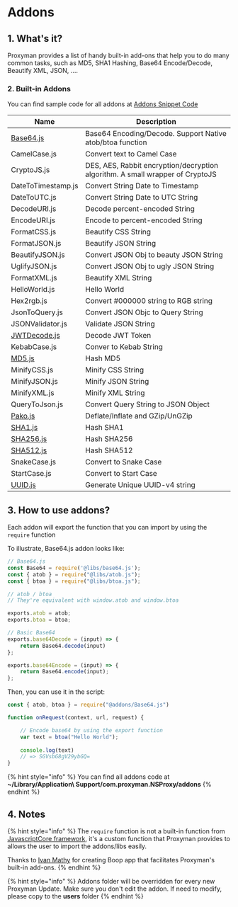 # Addons

## 1. What's it?

Proxyman provides a list of handy built-in add-ons that help you to do many common tasks, such as MD5, SHA1 Hashing, Base64 Encode/Decode, Beautify XML, JSON, ....&#x20;

### 2. Built-in Addons

You can find sample code for all addons at [Addons Snippet Code](snippet-code.md)

| Name                                                                      | Description                                                                    |
| ------------------------------------------------------------------------- | ------------------------------------------------------------------------------ |
| [Base64.js](snippet-code.md#use-base64-addon)                             | Base64 Encoding/Decode. Support Native atob/btoa function                      |
| CamelCase.js                                                              | Convert text to Camel Case                                                     |
| CryptoJS.js                                                               | DES, AES, Rabbit encryption/decryption algorithm. A small wrapper of CryptoJS  |
| DateToTimestamp.js                                                        | Convert String Date to Timestamp                                               |
| DateToUTC.js                                                              | Convert String Date to UTC String                                              |
| DecodeURI.js                                                              | Decode percent-encoded String                                                  |
| EncodeURI.js                                                              | Encode to percent-encoded String                                               |
| FormatCSS.js                                                              | Beautify CSS String                                                            |
| FormatJSON.js                                                             | Beautify JSON String                                                           |
| BeautifyJSON.js                                                           | Convert JSON Obj to beauty JSON String                                         |
| UglifyJSON.js                                                             | Convert JSON Obj to ugly JSON String                                           |
| FormatXML.js                                                              | Beautify XML String                                                            |
| HelloWorld.js                                                             | Hello World                                                                    |
| Hex2rgb.js                                                                | Convert #000000 string to RGB string                                           |
| JsonToQuery.js                                                            | Convert JSON Objc to Query String                                              |
| JSONValidator.js                                                          | Validate JSON String                                                           |
| [JWTDecode.js](snippet-code.md#jwt-decode)                                | Decode JWT Token                                                               |
| KebabCase.js                                                              | Conver to Kebab String                                                         |
| [MD5.js](snippet-code.md#use-hashing-addon-md-5-sha-1-sha-256-sha-512)    | Hash MD5                                                                       |
| MinifyCSS.js                                                              | Minify CSS String                                                              |
| MinifyJSON.js                                                             | Minify JSON String                                                             |
| MinifyXML.js                                                              | Minify XML String                                                              |
| QueryToJson.js                                                            | Convert Query String to JSON Object                                            |
| [Pako.js](snippet-code.md#deflate-inflate-and-gzip-ungzip)                | Deflate/Inflate and GZip/UnGZip                                                |
| [SHA1.js](snippet-code.md#use-hashing-addon-md-5-sha-1-sha-256-sha-512)   | Hash SHA1                                                                      |
| [SHA256.js](snippet-code.md#use-hashing-addon-md-5-sha-1-sha-256-sha-512) | Hash SHA256                                                                    |
| [SHA512.js](snippet-code.md#use-hashing-addon-md-5-sha-1-sha-256-sha-512) | Hash SHA512                                                                    |
| SnakeCase.js                                                              | Convert to Snake Case                                                          |
| StartCase.js                                                              | Convert to Start Case                                                          |
| [UUID.js](snippet-code.md#use-uuid-v4-addon)                              | Generate Unique UUID-v4 string                                                 |

## 3. How to use addons?

Each addon will export the function that you can import by using the `require` function

To illustrate, Base64.js addon looks like:

```javascript
// Base64.js
const Base64 = require('@libs/base64.js');
const { atob } = require("@libs/atob.js");
const { btoa } = require("@libs/btoa.js");

// atob / btoa
// They're equivalent with window.atob and window.btoa

exports.atob = atob;
exports.btoa = btoa;

// Basic Base64
exports.base64Decode = (input) => {
    return Base64.decode(input)
};

exports.base64Encode = (input) => {
    return Base64.encode(input);
};
```

Then, you can use it in the script:

```javascript
const { atob, btoa } = require("@addons/Base64.js")

function onRequest(context, url, request) {

    // Encode base64 by using the export function
    var text = btoa("Hello World");
    
    console.log(text)
    // => SGVsbG8gV29ybGQ=
}
```

{% hint style="info" %}
You can find all addons code at **\~/Library/Application\ Support/com.proxyman.NSProxy/addons**
{% endhint %}

## 4. Notes

{% hint style="info" %}
The `require` function is not a built-in function from [JavascriptCore framework](https://developer.apple.com/documentation/javascriptcore), it's a custom function that Proxyman provides to allows the user to import the addons/libs easily.

Thanks to [Ivan Mathy](https://github.com/IvanMathy) for creating Boop app that facilitates Proxyman's built-in add-ons.
{% endhint %}

{% hint style="info" %}
Addons folder will be overridden for every new Proxyman Update. Make sure you don't edit the addon. If need to modify, please copy to the **users** folder
{% endhint %}
